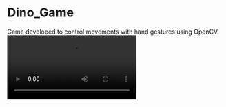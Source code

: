 # Dino_Game
Game developed to control movements with hand gestures using OpenCV.
![Demo Video](14-23-09.mp4)
